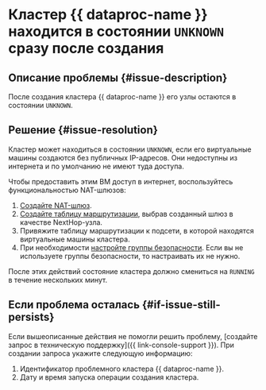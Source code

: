  
# Кластер {{ dataproc-name }} находится в состоянии `UNKNOWN` сразу после создания


## Описание проблемы {#issue-description}

После создания кластера {{ dataproc-name }} его узлы остаются в состоянии `UNKNOWN`.

## Решение {#issue-resolution}

Кластер может находиться в состоянии `UNKNOWN`, если его виртуальные машины создаются без публичных IP-адресов. Они недоступны из интернета и по умолчанию не имеют туда доступа.

Чтобы предоставить этим ВМ доступ в интернет, воспользуйтесь функциональностью NAT-шлюзов:

1. [Создайте NAT-шлюз](../../../vpc/operations/create-nat-gateway.md).
1. [Создайте таблицу маршрутизации](../../../vpc/operations/static-route-create.md), выбрав созданный шлюз в качестве NextHop-узла.
1. Привяжите таблицу маршрутизации к подсети, в которой находятся виртуальные машины кластера.
1. При необходимости [настройте группы безопасности](../../../data-proc/operations/cluster-create.md#change-security-groups). Если вы не используете группы безопасности, то настраивать их не нужно.

После этих действий состояние кластера должно смениться на `RUNNING` в течение нескольких минут.

## Если проблема осталась {#if-issue-still-persists}

Если вышеописанные действия не помогли решить проблему, [создайте запрос в техническую поддержку]({{ link-console-support }}). При создании запроса укажите следующую информацию:

1. Идентификатор проблемного кластера {{ dataproc-name }}.
1. Дату и время запуска операции создания кластера.
